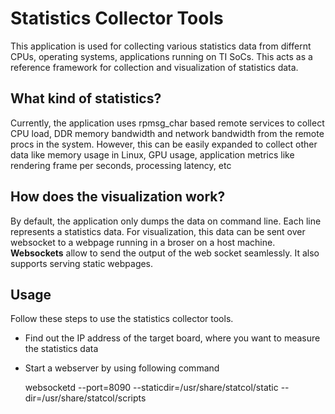 # Statistics Collector Tools

This application is used for collecting various statistics data from differnt CPUs, operating systems, applications running on TI SoCs. This acts as a reference framework for collection and visualization of statistics data.

## What kind of statistics?

Currently, the application uses rpmsg_char based remote services to collect CPU load, DDR memory bandwidth and network bandwidth from the remote procs in the system. However, this can be easily expanded to collect other data like memory usage in Linux, GPU usage, application metrics like rendering frame per seconds, processing latency, etc

## How does the visualization work?

By default, the application only dumps the data on command line. Each line represents a statistics data. For visualization, this data can be sent over websocket to a webpage running in a broser on a host machine. **Websockets** allow to send the output of the web socket seamlessly. It also supports serving static webpages.

## Usage

Follow these steps to use the statistics collector tools.

* Find out the IP address of the target board, where you want to measure the statistics data
* Start a webserver by using following command

    websocketd --port=8090 --staticdir=/usr/share/statcol/static --dir=/usr/share/statcol/scripts